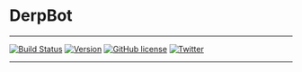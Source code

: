 # **DerpBot**
-----
[![Build Status](https://travis-ci.com/Justin2528/DerpBot.svg?branch=master)](https://travis-ci.com/Justin2528/DerpBot) 
[![Version](https://img.shields.io/badge/Version-1.1.0-blue.svg)](https://github.com/Justin2528/DerpBot)
[![GitHub license](https://img.shields.io/github/license/Justin2528/DerpBot.svg?style=popout-square)](https://github.com/Justin2528/DerpBot/blob/master/LICENSE)
[![Twitter](https://img.shields.io/twitter/url/https/github.com/Justin2528/DerpBot.svg?logo=twitter&style=social)](https://twitter.com/intent/tweet?text=Wow:&url=https%3A%2F%2Fgithub.com%2FJustin2528%2FDerpBot)


-----
